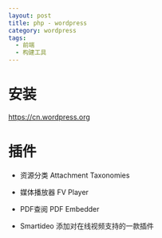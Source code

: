 ```yaml
---
layout: post
title: php - wordpress
category: wordpress
tags: 
  - 前端
  - 构建工具
---
```


# 安装

https://cn.wordpress.org

# 插件

- 资源分类
Attachment Taxonomies

- 媒体播放器
FV Player

- PDF查阅
PDF Embedder

- Smartideo
添加对在线视频支持的一款插件
